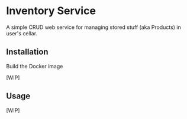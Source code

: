 # Inventory Service

A simple CRUD web service for managing stored stuff (aka Products) in user's cellar.

## Installation
Build the Docker image

[WIP]

## Usage

[WIP]